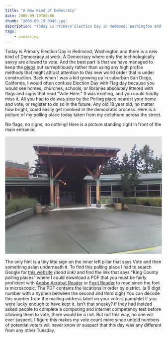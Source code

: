 ```yaml
---
title: "A New Kind of Democracy"
date: 2006-09-19T00:00
thumb: "2006-09-19_0949.jpg"
description: "Today is Primary Election Day in Redmond, Washington and there is..."
tags: 
    - pondering
---
```


Today is Primary Election Day in Redmond, Washington and there is a new kind of Democracy at work. A Democracy where only the technologically savvy are allowed to vote. And the best part is that we have managed to keep the [plebs](http://en.wikipedia.org/wiki/Plebs) out surreptitiously rather than using any high profile methods that might attract attention to this new world order that is under construction.
Back when I was a kid growing up in suburban San Diego, California, I would often confuse Election Day with Flag day because you would see homes, churches, schools, or libraries absolutely littered with flags and signs that read "Vote Here." It was exciting, and you could hardly miss it. All you had to do was stop by the Polling place nearest your home and vote, or register to do so in the future. Any old 18 year old, no matter how bright, could easily get involved in the democratic process.
Here is a picture of my polling place today taken from my cellphone across the street.

No flags, no signs, no nothing! Here is a picture standing right in front of the main entrance.

![2006-03-11_1456](/assets/img/2006-09-19_0943.jpg)

The only hint is a tiny litte sign on the inner left pillar that says Vote and then something asian underneath it. To find this polling place I had to search Google for [this website](http://www.metrokc.gov/elections/) _(dead link)_ and find the link that says "King County polling places" where I could download a PDF that you must be fairly proficient with [Adobe Acrobat Reader](http://www.adobe.com/products/acrobat/readstep2.html) or [Foxit Reader](http://www.foxitsoftware.com/pdf/rd_intro.php) to read since the font is microscopic. The PDF contains the locations in order by district. (a 6 digit number with a hyphen between the second and third digit) You can decode this number from the mailing address label on your voters pamphlet if you were lucky enough to have kept it.
Isn't that sneaky? If they had instead asked people to complete a computing and internet competency test before allowing them to vote, there would be a riot. But not this way, no one will ever suspect. I figure this makes my vote count more since untold numbers of potential voters will never know or suspect that this day was any different from any other Tuesday.
